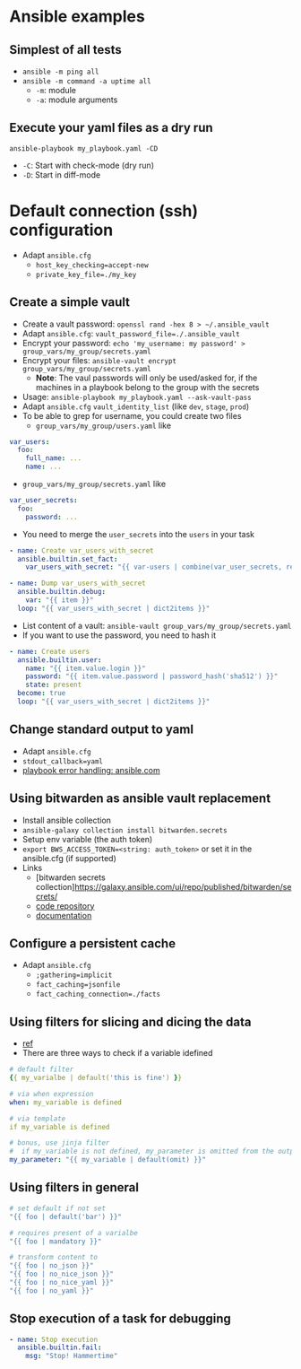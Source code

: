 # Ansible examples

## Simplest of all tests

* `ansible -m ping all`
* `ansible -m command -a uptime all`
  * `-m`: module
  - `-a`: module arguments

## Execute your yaml files as a dry run

`ansible-playbook my_playbook.yaml -CD`
* `-C`: Start with check-mode (dry run)
* `-D`: Start in diff-mode

# Default connection (ssh) configuration

* Adapt `ansible.cfg`
  * `host_key_checking=accept-new`
  * `private_key_file=./my_key`

## Create a simple vault

* Create a vault password: `openssl rand -hex 8 > ~/.ansible_vault`
* Adapt `ansible.cfg`: `vault_password_file=./.ansible_vault`
* Encrypt your password: `echo 'my_username: my password' > group_vars/my_group/secrets.yaml`
* Encrypt your files: `ansible-vault encrypt group_vars/my_group/secrets.yaml`
  * **Note**: The vaul passwords will only be used/asked for, if the machines in a playbook belong to the group with the secrets
* Usage: `ansible-playbook my_playbook.yaml --ask-vault-pass`
* Adapt `ansible.cfg` `vault_identity_list` (like `dev`, `stage`, `prod`)
* To be able to grep for username, you could create two files
  * `group_vars/my_group/users.yaml` like
```yaml
var_users:
  foo:
    full_name: ...
    name: ...
```
  * `group_vars/my_group/secrets.yaml` like
```yaml
var_user_secrets:
  foo:
    password: ...
```
* You need to merge the `user_secrets` into the `users` in your task
```yaml
- name: Create var_users_with_secret
  ansible.builtin.set_fact:
    var_users_with_secret: "{{ var-users | combine(var_user_secrets, recursive=True) }}"

- name: Dump var_users_with_secret
  ansible.builtin.debug:
    var: "{{ item }}"
  loop: "{{ var_users_with_secret | dict2items }}"
```
* List content of a vault: `ansible-vault group_vars/my_group/secrets.yaml`
* If you want to use the password, you need to hash it
```yaml
- name: Create users
  ansible.builtin.user:
    name: "{{ item.value.login }}"
    password: "{{ item.value.password | password_hash('sha512') }}"
    state: present
  become: true
  loop: "{{ var_users_with_secret | dict2items }}"
```

## Change standard output to yaml

* Adapt `ansible.cfg`
* `stdout_callback=yaml`
* [playbook error handling: ansible.com](https://docs.ansible.com/ansible/latest/playbook_guide/playbooks_error_handling.html)

## Using bitwarden as ansible vault replacement

* Install ansible collection
* `ansible-galaxy collection install bitwarden.secrets`
* Setup env variable (the auth token)
* `export BWS_ACCESS_TOKEN=<string: auth_token>` or set it in the ansible.cfg (if supported)
* Links
  * [bitwarden secrets collection]https://galaxy.ansible.com/ui/repo/published/bitwarden/secrets/
  * [code repository](https://github.com/bitwarden/sm-ansible)
  * [documentation](https://bitwarden.com/products/secrets-manager/)

## Configure a persistent cache

* Adapt `ansible.cfg`
  * `;gathering=implicit`
  * `fact_caching=jsonfile`
  * `fact_caching_connection=./facts`

## Using filters for slicing and dicing the data

* [ref](https://docs.ansible.com/ansible/latest/playbook_guide/playbooks_filters.html)
* There are three ways to check if a variable idefined
```yaml
# default filter
{{ my_varialbe | default('this is fine') }}

# via when expression
when: my_variable is defined

# via template
if my_variable is defined

# bonus, use jinja filter
#  if my_variable is not defined, my_parameter is omitted from the output
my_parameter: "{{ my_variable | default(omit) }}"
```

## Using filters in general

```yaml
# set default if not set
"{{ foo | default('bar') }}"

# requires present of a varialbe
"{{ foo | mandatory }}"

# transform content to
"{{ foo | no_json }}"
"{{ foo | no_nice_json }}"
"{{ foo | no_nice_yaml }}"
"{{ foo | no_yaml }}"
```

## Stop execution of a task for debugging

```yaml
- name: Stop execution
  ansible.builtin.fail:
    msg: "Stop! Hammertime"
```

